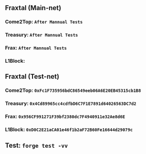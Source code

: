 ## Fraxtal (Main-net)
### Come2Top: ``After Mannual Tests``
### Treasury: ``After Mannual Tests``
### Frax:  ``After Mannual Tests``
### L1Block: 

## Fraxtal (Test-net)
### Come2Top: ``0xFc1F735956bdC86549eeb06A6E20EB45315cb1B8``
### Treasury: ``0x4Cd89965cc4cdfbD6C7F1E7891d64026563DC7d2``
### Frax: ``0x956CF991271F39bf2380dc7F4940911e32Ae8d6E``
### L1Block: ``0xD0C2E21aCA01e46f1b2aF72B60Fe16644d29079c``


## Test: ``forge test -vv``